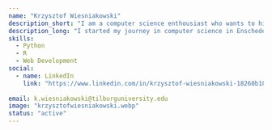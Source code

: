```yaml
---
name: "Krzysztof Wiesniakowski"
description_short: "I am a computer science enthousiast who wants to his skills to contribute to open science."
description_long: "I started my journey in computer science in Enschede 2020. Quickly I became passionate about computer science. I have one-year experience in web development as well as I did one data science project. Currently, I am pursuing Master in data science at Jheronimus Academy of Data Science. I believe in science and therefore, I would like to use my knowledge and expertise to contribute to open science."
skills: 
  - Python 
  - R
  - Web Development
social:
  - name: LinkedIn
    link: "https://www.linkedin.com/in/krzysztof-wiesniakowski-18260b181/"
  
email: k.wiesniakowski@tilburguniversity.edu
image: "krzysztofwiesniakowski.webp"
status: "active"
---
```



